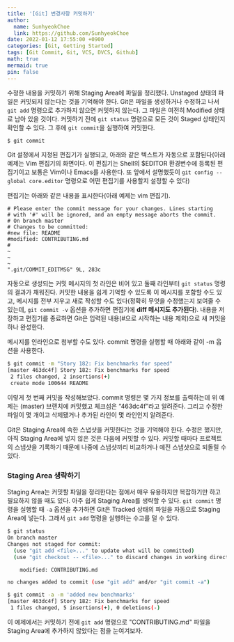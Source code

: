 ```yaml
---
title: '[Git] 변경사항 커밋하기'
author:
  name: SunhyeokChoe
  link: https://github.com/SunhyeokChoe
date: 2022-01-12 17:55:00 +0900
categories: [Git, Getting Started]
tags: [Git Commit, Git, VCS, DVCS, Github]
math: true
mermaid: true
pin: false
---
```


수정한 내용을 커밋하기 위해 Staging Area에 파일을 정리했다. Unstaged 상태의 파일은 커밋되지 않는다는 것을 기억해야 한다. Git은 파일을 생성하거나 수정하고 나서 `git add` 명령으로 추가하지 않으면 커밋하지 않는다. 그 파일은 여전히 Modified 상태로 남아 있을 것이다. 커밋하기 전에 `git status` 명령으로 모든 것이 Staged 상태인지 확인할 수 있다. 그 후에 `git commit`을 실행하여 커밋한다.

```bash
$ git commit
```

Git 설정에서 지정된 편집기가 실행되고, 아래와 같은 텍스트가 자동으로 포함된다(아래 예제는 Vim 편집기의 화면이다. 이 편집기는 Shell의 $EDITOR 환경변수에 등록된 편집기이고 보통은 Vim이나 Emacs를 사용한다. 또 앞에서 설명했듯이 `git config --global core.editor` 명령으로 어떤 편집기를 사용할지 설정할 수 있다)

편집기는 아래와 같은 내용을 표시한다(아래 예제는 vim 편집기).

```
# Please enter the commit message for your changes. Lines starting
# with '#' will be ignored, and an empty message aborts the commit.
# On branch master
# Changes to be committed:
#new file: README
#modified: CONTRIBUTING.md
#
~
~
~
".git/COMMIT_EDITMSG" 9L, 283c
```

자동으로 생성되는 커밋 메시지의 첫 라인은 비어 있고 둘째 라인부터 `git status` 명령의 결과가 채워진다. 커밋한 내용을 쉽게 기억할 수 있도록 이 메시지를 포함할 수도 있고, 메시지를 전부 지우고 새로 작성할 수도 있다(정확히 무엇을 수정했는지 보여줄 수 있는데, `git commit -v` 옵션을 추가하면 편집기에 **diff 메시지도 추가된다**). 내용을 저장하고 편집기를 종료하면 Git은 입력된 내용(#으로 시작하는 내용 제외)으로 새 커밋을 하나 완성한다.

메시지를 인라인으로 첨부할 수도 있다. commit 명령을 실행할 때 아래와 같이 -m 옵션을 사용한다.

```bash
$ git commit -m "Story 182: Fix benchmarks for speed"
[master 463dc4f] Story 182: Fix benchmarks for speed
 2 files changed, 2 insertions(+)
 create mode 100644 README
```

이렇게 첫 번째 커밋을 작성해보았다. commit 명령은 몇 가지 정보를 출력하는데 위 예제는 (master) 브랜치에 커밋했고 체크섬은 “463dc4f”라고 알려준다. 그리고 수정한 파일이 몇 개이고 삭제됐거나 추가된 라인이 몇 라인인지 알려준다.

Git은 Staging Area에 속한 스냅샷을 커밋한다는 것을 기억해야 한다. 수정은 했지만, 아직 Staging Area에 넣지 않은 것은 다음에 커밋할 수 있다. 커밋할 때마다 프로젝트의 스냅샷을 기록하기 때문에 나중에 스냅샷끼리 비교하거나 예전 스냅샷으로 되돌릴 수 있다.

### Staging Area 생략하기

Staging Area는 커밋할 파일을 정리한다는 점에서 매우 유용하지만 복잡하기만 하고 필요하지 않을 때도 있다. 아주 쉽게 Staging Area를 생략할 수 있다. `git commit` 명령을 실행할 때 `-a` 옵션을 추가하면 Git은 Tracked 상태의 파일을 자동으로 Staging Area에 넣는다. 그래서 `git add` 명령을 실행하는 수고를 덜 수 있다.

```bash
$ git status
On branch master
Changes not staged for commit:
  (use "git add <file>..." to update what will be committed)
  (use "git checkout -- <file>..." to discard changes in working directory)

    modified: CONTRIBUTING.md

no changes added to commit (use "git add" and/or "git commit -a")

$ git commit -a -m 'added new benchmarks'
[master 463dc4f] Story 182: Fix benchmarks for speed
 1 files changed, 5 insertions(+), 0 deletions(-)
```

이 예제에서는 커밋하기 전에 `git add` 명령으로 "CONTRIBUTING.md" 파일을 Staging Area에 추가하지 않았다는 점을 눈여겨보자.